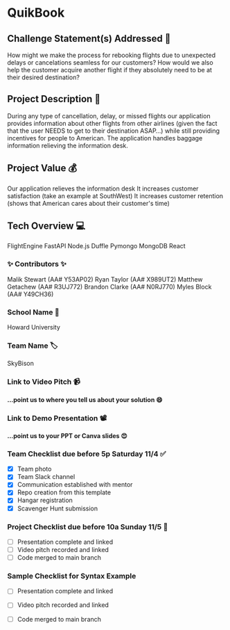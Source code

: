 # QuikBook

## Challenge Statement(s) Addressed 🎯
How might we make the process for rebooking flights due to unexpected delays or cancelations seamless for our customers? How would we also help the customer acquire another flight if they absolutely need to be at their desired destination?  

## Project Description 🤯
During any type of cancellation, delay, or missed flights our application provides information about other flights from other airlines (given the fact that the user NEEDS to get to their destination ASAP…) while still providing incentives for people to American. The application handles baggage information relieving the information desk.

## Project Value 💰
Our application relieves the information desk
It increases customer satisfaction (take an example at SouthWest)
It increases customer retention (shows that American cares about their customer's time)


## Tech Overview 💻
FlightEngine
FastAPI
Node.js
Duffle
Pymongo
MongoDB
React


### ✨ Contributors ✨
Malik Stewart (AA# Y53AP02)
Ryan Taylor (AA# X989UT2)
Matthew Getachew (AA# R3UJ772)
Brandon Clarke (AA# N0RJ770)
Myles Block (AA# Y49CH36)

### School Name 🏫
Howard University

### Team Name 🏷
SkyBison

### Link to Video Pitch 📹
**...point us to where you tell us about your solution 😄**

### Link to Demo Presentation 📽
**...point us to your PPT or Canva slides 😍**

### Team Checklist due before 5p Saturday 11/4 ✅
- [X] Team photo
- [X] Team Slack channel
- [X] Communication established with mentor
- [X] Repo creation from this template
- [X] Hangar registration
- [X] Scavenger Hunt submission

### Project Checklist due before 10a Sunday 11/5 🏁
- [ ] Presentation complete and linked
- [ ] Video pitch recorded and linked
- [ ] Code merged to main branch

### Sample Checklist for Syntax Example 
- [ ] Presentation complete and linked
- [ ] Video pitch recorded and linked
- [ ] Code merged to main branch

